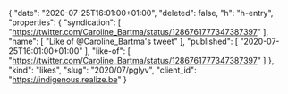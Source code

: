 {
  "date": "2020-07-25T16:01:00+01:00",
  "deleted": false,
  "h": "h-entry",
  "properties": {
    "syndication": [
      "https://twitter.com/Caroline_Bartma/status/1286761777347387397"
    ],
    "name": [
      "Like of @Caroline_Bartma's tweet"
    ],
    "published": [
      "2020-07-25T16:01:00+01:00"
    ],
    "like-of": [
      "https://twitter.com/Caroline_Bartma/status/1286761777347387397"
    ]
  },
  "kind": "likes",
  "slug": "2020/07/pglyv",
  "client_id": "https://indigenous.realize.be"
}
